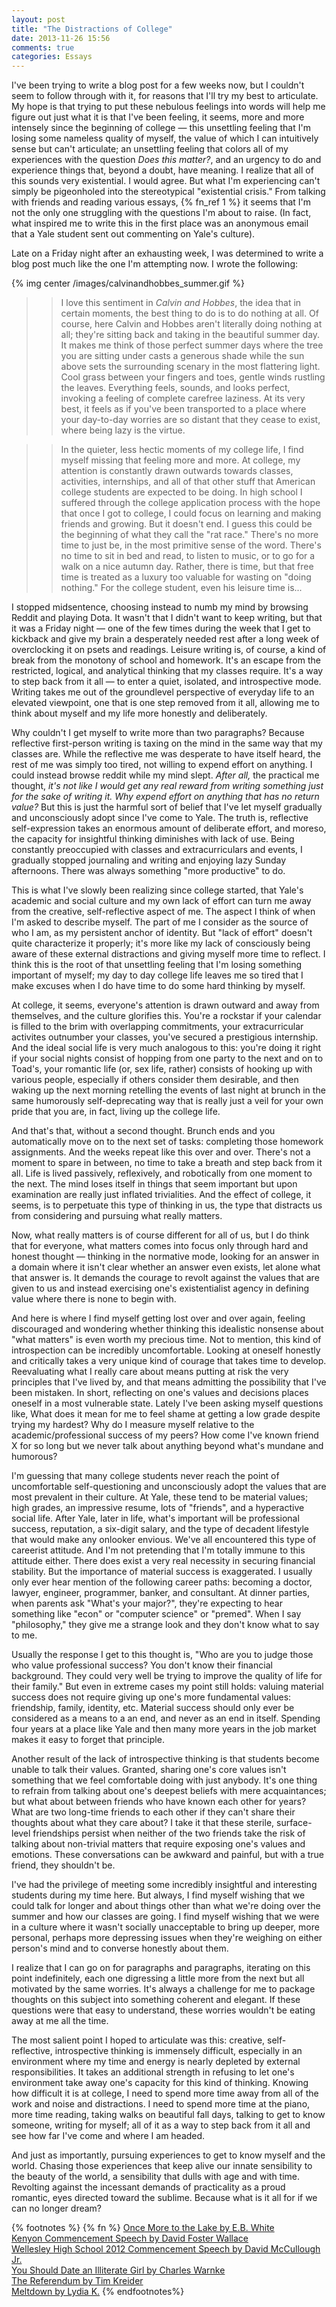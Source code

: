 ```yaml
---
layout: post
title: "The Distractions of College"
date: 2013-11-26 15:56
comments: true
categories: Essays
---
```


I've been trying to write a blog post for a few weeks now, but I couldn't seem to follow through with it, for reasons that I'll try my best to articulate. My hope is that trying to put these nebulous feelings into words will help me figure out just what it is that I've been feeling, it seems, more and more intensely since the beginning of college — this unsettling feeling that I'm losing some nameless quality of myself, the value of which I can intuitively sense but can't articulate; an unsettling feeling that colors all of my experiences with the question *Does this matter?*, and an urgency to do and experience things that, beyond a doubt, have meaning. I realize that all of this sounds very existential. I would agree. But what I'm experiencing can't simply be pigeonholed into the stereotypical "existential crisis." From talking with friends and reading various essays, {% fn_ref 1 %} it seems that I'm not the only one struggling with the questions I'm about to raise. (In fact, what inspired me to write this in the first place was an anonymous email that a Yale student sent out commenting on Yale's culture).

Late on a Friday night after an exhausting week, I was determined to write a blog post much like the one I'm attempting now. I wrote the following:

{% img center /images/calvinandhobbes_summer.gif %}

> > I love this sentiment in *Calvin and Hobbes*, the idea that in certain moments, the best thing to do is to do nothing at all. Of course, here Calvin and Hobbes aren't literally doing nothing at all; they're sitting back and taking in the beautiful summer day. It makes me think of those perfect summer days where the tree you are sitting under casts a generous shade while the sun above sets the surrounding scenary in the most flattering light. Cool grass between your fingers and toes, gentle winds rustling the leaves. Everything feels, sounds, and looks perfect, invoking a feeling of complete carefree laziness. At its very best, it feels as if you've been transported to a place where your day-to-day worries are so distant that they cease to exist, where being lazy is the virtue.

> > In the quieter, less hectic moments of my college life, I find myself missing that feeling more and more. At college, my attention is constantly drawn outwards towards classes, activities, internships, and all of that other stuff that American college students are expected to be doing. In high school I suffered through the college application process with the hope that once I got to college, I could focus on learning and making friends and growing. But it doesn't end. I guess this could be the beginning of what they call the "rat race." There's no more time to just be, in the most primitive sense of the word. There's no time to sit in bed and read, to listen to music, or to go for a walk on a nice autumn day. Rather, there is time, but that free time is treated as a luxury too valuable for wasting on "doing nothing."
> > For the college student, even his leisure time is...

I stopped midsentence, choosing instead to numb my mind by browsing Reddit and playing Dota. It wasn't that I didn't want to keep writing, but that it was a Friday night — one of the few times during the week that I get to kickback and give my brain a desperately needed rest after a long week of overclocking it on psets and readings. Leisure writing is, of course, a kind of break from the monotony of school and homework. It's an escape from the restricted, logical, and analytical thinking that my classes require. It's a way to step back from it all — to enter a quiet, isolated, and introspective mode. Writing takes me out of the groundlevel perspective of everyday life to an elevated viewpoint, one that is one step removed from it all, allowing me to think about myself and my life more honestly and deliberately.

Why couldn't I get myself to write more than two paragraphs? Because reflective first-person writing is taxing on the mind in the same way that my classes are. While the reflective me was desperate to have itself heard, the rest of me was simply too tired, not willing to expend effort on anything. I could instead browse reddit while my mind slept. *After all,* the practical me thought, *it's not like I would get any real reward from writing something just for the sake of writing it. Why expend effort on anything that has no return value?* But this is just the harmful sort of belief that I've let myself gradually and unconsciously adopt since I've come to Yale. The truth is, reflective self-expression takes an enormous amount of deliberate effort, and moreso, the capacity for insightful thinking diminishes with lack of use. Being constantly preoccupied with classes and extracurriculars and events, I gradually stopped journaling and writing and enjoying  lazy Sunday afternoons. There was always something "more productive" to do.

This is what I've slowly been realizing since college started, that Yale's academic and social culture and my own lack of effort can turn me away from the creative, self-reflective aspect of me. The aspect I think of when I'm asked to describe myself. The part of me I consider as the source of who I am, as my persistent anchor of identity. But "lack of effort" doesn't quite characterize it properly; it's more like my lack of consciously being aware of these external distractions and giving myself more time to reflect. I think this is the root of that unsettling feeling that I'm losing something important of myself; my day to day college life leaves me so tired that I make excuses when I do have time to do some hard thinking by myself.

At college, it seems, everyone's attention is drawn outward and away from themselves, and the culture glorifies this. You're a rockstar if your calendar is filled to the brim with overlapping commitments, your extracurricular activites outnumber your classes, you've secured a prestigious  internship. And the ideal social life is very much analogous to this: you're doing it right if your social nights consist of hopping from one party to the next and on to Toad's, your romantic life (or, sex life, rather) consists of hooking up with various people, especially if others consider them desirable, and then waking up the next morning retelling the events of last night at brunch in the same humorously self-deprecating way that is really just a veil for your own pride that you are, in fact, living up the college life.

And that's that, without a second thought. Brunch ends and you automatically move on to the next set of tasks: completing those homework assignments. And the weeks repeat like this over and over. There's not a moment to spare in between, no time to take a breath and step back from it all. Life is lived passively, reflexively, and robotically from one moment to the next. The mind loses itself in things that seem important but upon examination are really just inflated trivialities. And the effect of college, it seems, is to perpetuate this type of thinking in us, the type that distracts us from considering and pursuing what really matters.

Now, what really matters is of course different for all of us, but I do think that for everyone, what matters comes into focus only through hard and honest thought — thinking in the normative mode, looking for an answer in a domain where it isn't clear whether an answer even exists, let alone what that answer is. It demands the courage to revolt against the values that are given to us and instead exercising one's existentialist agency in defining value where there is none to begin with.

And here is where I find myself getting lost over and over again, feeling discouraged and wondering whether thinking this idealistic nonsense about "what matters" is even worth my precious time. Not to mention, this kind of introspection can be incredibly uncomfortable. Looking at oneself honestly and critically takes a very unique kind of courage that takes time to develop. Reevaluating what I really care about means putting at risk the very principles that I've lived by, and that means admitting the possibility that I've been mistaken. In short, reflecting on one's values and decisions places oneself in a most vulnerable state. Lately I've been asking myself questions like, What does it mean for me to feel shame at getting a low grade despite trying my hardest? Why do I measure myself relative to the academic/professional success of my peers? How come I've known friend X for so long but we never talk about anything beyond what's mundane and humorous?

I'm guessing that many college students never reach the point of uncomfortable self-questioning and unconsciously adopt the values that are most prevalent in their culture. At Yale, these tend to be material values; high grades, an impressive resume, lots of "friends", and a hyperactive social life. After Yale, later in life, what's important will be professional success, reputation, a six-digit salary, and the type of decadent lifestyle that would make any onlooker envious. We've all encountered this type of careerist attitude. And I'm not pretending that I'm totally immune to this attitude either. There does exist a very real necessity in securing financial stability. But the importance of material success is exaggerated. I usually only ever hear mention of the following career paths: becoming a doctor, lawyer, engineer, programmer, banker, and consultant. At dinner parties, when parents ask "What's your major?", they're expecting to hear something like "econ" or "computer science" or "premed". When I say "philosophy," they give me a strange look and they don't know what to say to me.

Usually the response I get to this thought is, "Who are you to judge those who value professional success? You don't know their financial background. They could very well be trying to improve the quality of life for their family." But even in extreme cases my point still holds: valuing material success does not require giving up one's more fundamental values: friendship, family, identity, etc. Material success should only ever be considered as a means to a an end, and never as an end in itself. Spending four years at a place like Yale and then many more years in the job market makes it easy to forget that principle.

Another result of the lack of introspective thinking is that students become unable to talk their values. Granted, sharing one's core values isn't something that we feel comfortable doing with just anybody. It's one thing to refrain from talking about one's deepest beliefs with mere acquaintances;  but what about between friends who have known each other for years? What are two long-time friends to each other if they can't share their thoughts about what they care about? I take it that these sterile, surface-level friendships persist when neither of the two friends take the risk of talking about non-trivial matters that require exposing one's values and emotions. These conversations can be awkward and painful, but with a true friend, they shouldn't be.

I've had the privilege of meeting some incredibly insightful and interesting students during my time here. But always, I find myself wishing that we could talk for longer and about things other than what we're doing over the summer and how our classes are going. I find myself wishing that we were in a culture where it wasn't socially unacceptable to bring up deeper, more personal, perhaps  more depressing issues when they're weighing on either person's mind and to converse honestly about them.

I realize that I can go on for paragraphs and paragraphs, iterating on this point indefinitely, each one digressing a little more from the next but all motivated by the same worries. It's always a challenge for me to package thoughts on this subject into something coherent and elegant. If these questions were that easy to understand, these worries wouldn't be eating away at me all the time.

The most salient point I hoped to articulate was this: creative, self-reflective, introspective thinking is immensely difficult, especially in an environment where my time and energy is nearly depleted by external responsibilities. It takes an additional strength in refusing to let one's environment take away one's capacity for this kind of thinking. Knowing how difficult it is at college, I need to spend more time away from all of the work and noise and distractions. I need to spend more time at the piano, more time reading, taking walks on beautiful fall days, talking to get to know someone, writing for myself; all of it as a way to step back from it all and see how far I've come and where I am headed.

And just as importantly, pursuing experiences to get to know myself and the world. Chasing those experiences that keep alive our innate sensibility to the beauty of the world, a sensibility that dulls with age and with time. Revolting against the incessant demands of practicality as a proud romantic, eyes directed toward the sublime. Because what is it all for if we can no longer dream?

{% footnotes %}
  {% fn %} [Once More to the Lake by E.B. White](http://www.freewebs.com/lanzbom/EBWhiteLakeEssay.pdf) <br>
        [Kenyon Commencement Speech by David Foster Wallace](http://web.ics.purdue.edu/~drkelly/DFWKenyonAddress2005.pdf) <br>
        [Wellesley High School 2012 Commencement Speech by David McCullough Jr.](http://www.harveyxia.com/mr-mcculloughs-2012-commencement-speech/) <br>
        [You Should Date an Illiterate Girl by Charles Warnke](http://thoughtcatalog.com/charles-warnke/2011/01/dont-date-a-girl-who-reads/) <br>
        [The Referendum by Tim Kreider](http://opinionator.blogs.nytimes.com/2009/09/17/the-referendum/?_r=1) <br>
        [Meltdown by Lydia K.](http://mitadmissions.org/blogs/entry/meltdown)
{% endfootnotes%}
